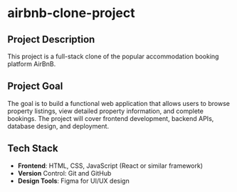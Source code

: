 # airbnb-clone-project

## Project Description

This project is a full-stack clone of the popular accommodation booking platform AirBnB.

## Project Goal

The goal is to build a functional web application that allows users to browse property listings, view detailed property information, and complete bookings. The project will cover frontend development, backend APIs, database design, and deployment.

## Tech Stack

- **Frontend**: HTML, CSS, JavaScript (React or similar framework)
- **Version** Control: Git and GitHub
- **Design Tools**: Figma for UI/UX design
